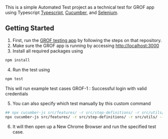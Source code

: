 This is a simple Automated Test project as a technical test for GROF app using Typescript [Typescript](https://www.typescriptlang.org/), [Cucumber](https://cucumber.io), and [Selenium](https://www.selenium.dev/).

## Getting Started

1. First, run the [GROF testing app](https://github.com/bramsproutasia/grof-automation-testing) by following the steps on that repository.
2. Make sure the GROF app is running by accessing [http://localhost:3000](http://localhost:3000/)
3. Install all required packages using
```bash
npm install
```
4. Run the test using

```bash
npm test
```

  This will run example test cases GROF-1 : Successful login with valid credentials
  
5. You can also specify which test manually by this custom command
```bash
## npx cucumber-js src/features/ -r src/step-definitions/ -r src/utils/ --tags "{Custom Test Case ID}"
npx cucumber-js src/features/ -r src/step-definitions/ -r src/utils/ --tags "@GROF-2"
```

6. It will then open up a New Chrome Browser and run the specified test case.
